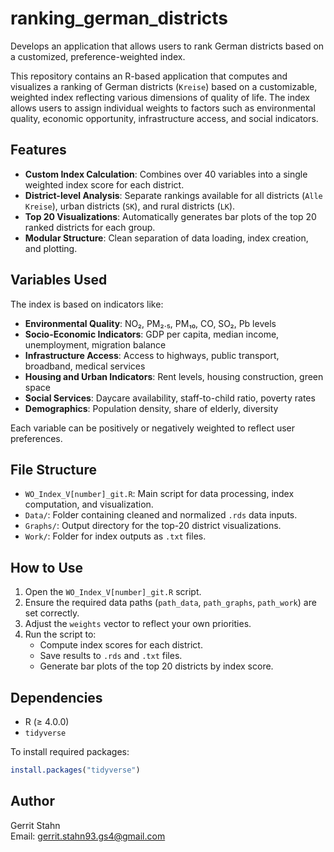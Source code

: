 # ranking_german_districts
Develops an application that allows users to rank German districts based on a customized, preference-weighted index.

This repository contains an R-based application that computes and visualizes a ranking of German districts (`Kreise`) based on a customizable, weighted index reflecting various dimensions of quality of life. The index allows users to assign individual weights to factors such as environmental quality, economic opportunity, infrastructure access, and social indicators.

## Features

- **Custom Index Calculation**: Combines over 40 variables into a single weighted index score for each district.
- **District-level Analysis**: Separate rankings available for all districts (`Alle Kreise`), urban districts (`SK`), and rural districts (`LK`).
- **Top 20 Visualizations**: Automatically generates bar plots of the top 20 ranked districts for each group.
- **Modular Structure**: Clean separation of data loading, index creation, and plotting.

## Variables Used

The index is based on indicators like:

- **Environmental Quality**: NO₂, PM₂.₅, PM₁₀, CO, SO₂, Pb levels  
- **Socio-Economic Indicators**: GDP per capita, median income, unemployment, migration balance  
- **Infrastructure Access**: Access to highways, public transport, broadband, medical services  
- **Housing and Urban Indicators**: Rent levels, housing construction, green space  
- **Social Services**: Daycare availability, staff-to-child ratio, poverty rates  
- **Demographics**: Population density, share of elderly, diversity  

Each variable can be positively or negatively weighted to reflect user preferences.

## File Structure

- `WO_Index_V[number]_git.R`: Main script for data processing, index computation, and visualization.
- `Data/`: Folder containing cleaned and normalized `.rds` data inputs.
- `Graphs/`: Output directory for the top-20 district visualizations.
- `Work/`: Folder for index outputs as `.txt` files.

## How to Use

1. Open the `WO_Index_V[number]_git.R` script.
2. Ensure the required data paths (`path_data`, `path_graphs`, `path_work`) are set correctly.
3. Adjust the `weights` vector to reflect your own priorities.
4. Run the script to:
    - Compute index scores for each district.
    - Save results to `.rds` and `.txt` files.
    - Generate bar plots of the top 20 districts by index score.

## Dependencies

- R (≥ 4.0.0)
- `tidyverse`

To install required packages:

```r
install.packages("tidyverse")
```

## Author

Gerrit Stahn  
Email: [gerrit.stahn93.gs4@gmail.com](mailto:gerrit.stahn93.gs4@gmail.com)
